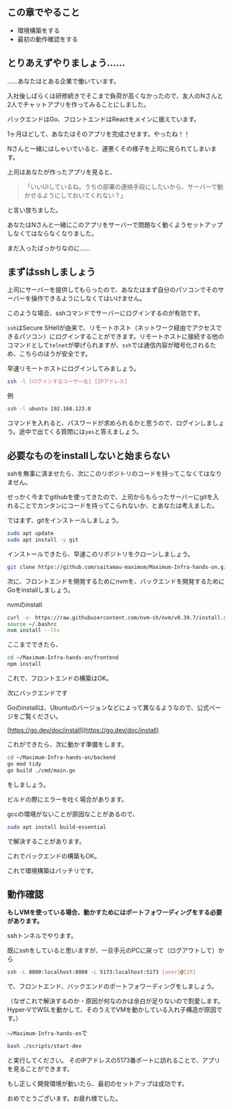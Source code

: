 ## この章でやること
- 環境構築をする
- 最初の動作確認をする

## とりあえずやりましょう……
……あなたはとある企業で働いています。

入社後しばらくは研修続きでそこまで負荷が高くなかったので、友人のNさんと2人でチャットアプリを作ってみることにしました。

バックエンドはGo、フロントエンドはReactをメインに据えています。

1ヶ月ほどして、あなたはそのアプリを完成させます。やったね！！

Nさんと一緒にはしゃいでいると、運悪くその様子を上司に見られてしまいます。

上司はあなたが作ったアプリを見ると、

>「いいUIしているね。うちの部署の連絡手段にしたいから、サーバーで動かせるようにしておいてくれない？」

と言い放ちました。

あなたはNさんと一緒にこのアプリをサーバーで問題なく動くようセットアップしなくてはならなくなりました。

まだ入ったばっかりなのに……

## まずはsshしましょう
上司にサーバーを提供してもらったので、あなたはまず自分のパソコンでそのサーバーを操作できるようにしなくてはいけません。

このような場合、sshコマンドでサーバーにログインするのが有効です。

`ssh`はSecure SHellが由来で、リモートホスト（ネットワーク経由でアクセスできるパソコン）にログインすることができます。リモートホストに接続する他のコマンドとして`telnet`が挙げられますが、`ssh`では通信内容が暗号化されるため、こちらのほうが安全です。

早速リモートホストにログインしてみましょう。
```bash
ssh -l [ログインするユーザー名] [IPアドレス]
```
例
```bash
ssh -l ubuntu 192.168.123.8
```
コマンドを入れると、パスワードが求められるかと思うので、ログインしましょう。途中で出てくる質問には`yes`と答えましょう。

## 必要なものをinstallしないと始まらない
sshを無事に済ませたら、次にこのリポジトリのコードを持ってこなくてはなりません。

せっかく今までgithubを使ってきたので、上司からもらったサーバーにgitを入れることでカンタンにコードを持ってこられないか、とあなたは考えました。

ではまず、gitをインストールしましょう。
```bash
sudo apt update
sudo apt install -y git
```
インストールできたら、早速このリポジトリをクローンしましょう。

```bash
git clone https://github.com/saitamau-maximum/Maximum-Infra-hands-on.git
```

次に、フロントエンドを開発するためにnvmを、バックエンドを開発するためにGoをinstallしましょう。

nvmのinstall
```bash
curl -o- https://raw.githubusercontent.com/nvm-sh/nvm/v0.39.7/install.sh | bash
source ~/.bashrc
nvm install --lts
```

ここまでできたら、
```bash
cd ~/Maximum-Infra-hands-on/frontend
npm install
```
これで、フロントエンドの構築はOK。

次にバックエンドです

Goのinstallは、Ubuntuのバージョンなどによって異なるようなので、公式ページをご覧ください。

[https://go.dev/doc/install](https://go.dev/doc/install)

これができたら、次に動かす準備をします。
```bash
cd ~/Maximum-Infra-hands-on/backend
go mod tidy
go build ./cmd/main.go
```
をしましょう。

ビルドの際にエラーを吐く場合があります。

gccの環境がないことが原因なことがあるので、

```bash
sudo apt install build-essential
```
で解決することがあります。

これでバックエンドの構築もOK。

これで環境構築はバッチリです。

## 動作確認


**もしVMを使っている場合、動かすためにはポートフォワーディングをする必要があります。**

sshトンネルでやります。

既にsshをしていると思いますが、一旦手元のPCに戻って（ログアウトして）から

```bash
ssh -L 8080:localhost:8080 -L 5173:localhost:5173 [user]@[IP]
```
で、フロントエンド、バックエンドのポートフォワーディングをしましょう。

（なぜこれで解決するのか・原因が何なのかは余白が足りないので割愛します。Hyper-VでWSLを動かして、そのうえでVMを動かしている入れ子構造が原因です。）

`~/Maximum-Infra-hands-on`で
```bash
bash ./scripts/start-dev
```
と実行してください。
そのIPアドレスの5173番ポートに訪れることで、アプリを見ることができます。

もし正しく開発環境が動いたら、最初のセットアップは成功です。

おめでとうございます。お疲れ様でした。
